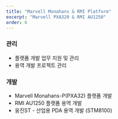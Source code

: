 ```yaml
---
title: "Marvell Monahans & RMI Platform"
excerpt: "Marvell PXA320 & RMI AU1250"
order: 6
---
```




### 관리

- 플랫폼 개발 업무 지원 및 관리
- 용역 개발 프로젝트 관리 

### 개발

- Marvell Monahans-P(PXA32) 플랫폼 개발
- RMI AU1250 플랫폼 용역 개발
- 웅진ST - 산업용 PDA 용역 개발 (STM8100)


